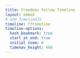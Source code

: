 ```yaml
---
title: Freedman Fellow Timeline
layout: embed
# add TimelineJS
timeline: fftimeline
timeline-options:
  hash_bookmark: true
  start_at_end: true
  initial zoom: 8
  timenav_height: 400
---
```

